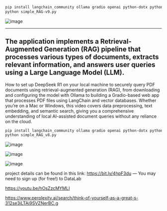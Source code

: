 ```bash
pip install langchain_community ollama gradio openai python-dotx python-pptx pytesseract
python simple_RAG-v9.py
```

![image](https://github.com/user-attachments/assets/4db5321b-aa4a-4ef4-b701-a9eefce808ca)

---
## The application implements a Retrieval-Augmented Generation (RAG) pipeline that processes various types of documents, extracts relevant information, and answers user queries using a Large Language Model (LLM). 

How to set up DeepSeek R1 on your local machine to securely query PDF documents using retrieval-augmented generation (RAG), from downloading and configuring the model with Ollama to building a Gradio-based web app that processes PDF files using LangChain and vector databases. Whether you’re on a Mac or Windows, this video covers data preprocessing, text embedding, and semantic search, giving you a comprehensive understanding of local AI-assisted document queries without any reliance on the cloud.
```bash
pip install langchain_community ollama gradio openai python-dotx python-pptx pytesseract
python simple_RAG_v8.py
```
![image](https://github.com/user-attachments/assets/20a68e79-a853-4af2-983e-6af7148ef164)

![image](https://github.com/user-attachments/assets/3de49bea-f387-477b-983a-2660dff8ca05)

![image](https://github.com/user-attachments/assets/911b45a7-d8e3-460b-b131-ce61d55745d7)

project details can be found in this link: https://bit.ly/4hpF3du — You may need to sign up (for free!) to DataLab

https://youtu.be/hOsZzcMYMLI

https://www.perplexity.ai/search/think-of-yourself-as-a-great-s-312se3iLTAi9SVZNerBC.g

